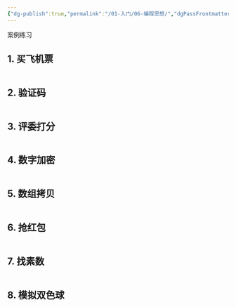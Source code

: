 ```yaml
---
{"dg-publish":true,"permalink":"/01-入门/06-编程思想/","dgPassFrontmatter":true}
---
```



案例练习

## 1. 买飞机票

```Java

```

## 2. 验证码

```Java

```

## 3. 评委打分

```Java

```

## 4. 数字加密

```Java

```

## 5. 数组拷贝

```Java

```

## 6. 抢红包

```Java

```

## 7. 找素数

```Java

```

## 8. 模拟双色球

```Java

```
